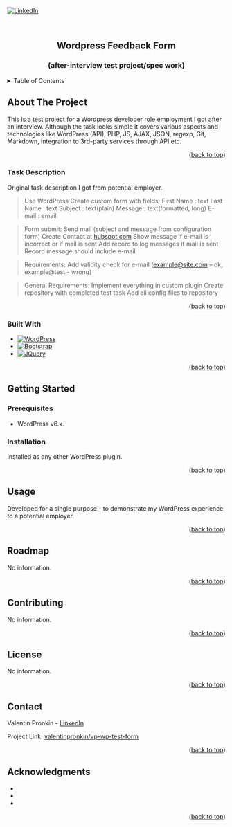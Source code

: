 
<!-- Improved compatibility of back to top link: See: https://github.com/othneildrew/Best-README-Template/pull/73 -->
<a name="readme-top"></a>
<!--
*** Thanks for checking out the Best-README-Template. If you have a suggestion
*** that would make this better, please fork the repo and create a pull request
*** or simply open an issue with the tag "enhancement".
*** Don't forget to give the project a star!
*** Thanks again! Now go create something AMAZING! :D
-->



<!-- PROJECT SHIELDS -->
<!--
*** I'm using markdown "reference style" links for readability.
*** Reference links are enclosed in brackets [ ] instead of parentheses ( ).
*** See the bottom of this document for the declaration of the reference variables
*** for contributors-url, forks-url, etc. This is an optional, concise syntax you may use.
*** https://www.markdownguide.org/basic-syntax/#reference-style-links
-->
[![LinkedIn][linkedin-shield]][linkedin-url]



<!-- PROJECT LOGO -->
<br />
<div align="center">

<h2 align="center">Wordpress Feedback Form</h2>

<h3 align="center">(after-interview test project/spec work)</h3>

</div>



<!-- TABLE OF CONTENTS -->
<details>
  <summary>Table of Contents</summary>
  <ol>
    <li>
      <a href="#about-the-project">About The Project</a>
      <ul>
        <li><a href="#task-description">Task description from HR</a></li>
        <li><a href="#built-with">Built With</a></li>
      </ul>
    </li>
    <li>
      <a href="#getting-started">Getting Started</a>
      <ul>
        <li><a href="#prerequisites">Prerequisites</a></li>
        <li><a href="#installation">Installation</a></li>
      </ul>
    </li>
    <li><a href="#usage">Usage</a></li>
    <li><a href="#roadmap">Roadmap</a></li>
    <li><a href="#contributing">Contributing</a></li>
    <li><a href="#license">License</a></li>
    <li><a href="#contact">Contact</a></li>
    <li><a href="#acknowledgments">Acknowledgments</a></li>
  </ol>
</details>



<!-- ABOUT THE PROJECT -->
## About The Project

This is a test project for a Wordpress developer role employment I got after an interview. Although the task looks simple it covers various aspects and technologies like WordPress (API), PHP, JS, AJAX, JSON, regexp, Git, Markdown, integration to 3rd-party services through API etc.

<p align="right">(<a href="#readme-top">back to top</a>)</p>



### Task Description

Original task description I got from potential employer. 

>Use WordPress 
>Create custom form with fields:
>First Name : text Last 
>Name : text 
>Subject : text(plain) 
>Message : text(formatted, long) 
>E-mail : email 

>Form submit: Send mail (subject and message from configuration form)
>Create Contact at [hubspot.com](https://hubspot.com/)
>Show message if e-mail is incorrect or if mail is sent
>Add record to log messages if mail is sent
>Record message should include e-mail

>Requirements: Add validity check for e-mail ([example@site.com](mailto:example@site.com) – ok, example@test - wrong)

>General Requirements: Implement everything in custom plugin Create repository with completed test task Add all config files to repository

<p align="right">(<a href="#readme-top">back to top</a>)</p>



### Built With

* [![WordPress][WordPress]][Next-url]
* [![Bootstrap][Bootstrap.com]][Bootstrap-url]
* [![JQuery][JQuery.com]][JQuery-url]

<p align="right">(<a href="#readme-top">back to top</a>)</p>



<!-- GETTING STARTED -->
## Getting Started

### Prerequisites

* WordPress v6.x.

### Installation

Installed as any other WordPress plugin.

<p align="right">(<a href="#readme-top">back to top</a>)</p>



<!-- USAGE EXAMPLES -->
## Usage

Developed for a single purpose - to demonstrate my WordPress experience to a potential employer.

<p align="right">(<a href="#readme-top">back to top</a>)</p>



<!-- ROADMAP -->
## Roadmap

No information.

<p align="right">(<a href="#readme-top">back to top</a>)</p>



<!-- CONTRIBUTING -->
## Contributing

No information.

<p align="right">(<a href="#readme-top">back to top</a>)</p>



<!-- LICENSE -->
## License

No information.

<p align="right">(<a href="#readme-top">back to top</a>)</p>



<!-- CONTACT -->
## Contact

Valentin Pronkin - [LinkedIn](https://www.linkedin.com/in/valentinpronkin/)

Project Link: [valentinpronkin/vp-wp-test-form](https://github.com/valentinpronkin/vp-wp-test-form)

<p align="right">(<a href="#readme-top">back to top</a>)</p>



<!-- ACKNOWLEDGMENTS -->
## Acknowledgments

* []()
* []()
* []()

<p align="right">(<a href="#readme-top">back to top</a>)</p>



<!-- MARKDOWN LINKS & IMAGES -->
<!-- https://www.markdownguide.org/basic-syntax/#reference-style-links -->
[contributors-shield]: https://img.shields.io/github/contributors/github_username/repo_name.svg?style=for-the-badge
[contributors-url]: https://github.com/github_username/repo_name/graphs/contributors
[forks-shield]: https://img.shields.io/github/forks/github_username/repo_name.svg?style=for-the-badge
[forks-url]: https://github.com/github_username/repo_name/network/members
[stars-shield]: https://img.shields.io/github/stars/github_username/repo_name.svg?style=for-the-badge
[stars-url]: https://github.com/github_username/repo_name/stargazers
[issues-shield]: https://img.shields.io/github/issues/github_username/repo_name.svg?style=for-the-badge
[issues-url]: https://github.com/github_username/repo_name/issues
[license-shield]: https://img.shields.io/github/license/github_username/repo_name.svg?style=for-the-badge
[license-url]: https://github.com/github_username/repo_name/blob/master/LICENSE.txt
[linkedin-shield]: https://img.shields.io/badge/-LinkedIn-black.svg?style=for-the-badge&logo=linkedin&colorB=555
[linkedin-url]: https://linkedin.com/in/linkedin_username
[product-screenshot]: images/screenshot.png
[WordPress]: https://img.shields.io/badge/WordPress-%23117AC9.svg?style=for-the-badge&logo=WordPress&logoColor=white
[Next.js]: https://img.shields.io/badge/next.js-000000?style=for-the-badge&logo=nextdotjs&logoColor=white
[Next-url]: https://nextjs.org/
[React.js]: https://img.shields.io/badge/React-20232A?style=for-the-badge&logo=react&logoColor=61DAFB
[React-url]: https://reactjs.org/
[Vue.js]: https://img.shields.io/badge/Vue.js-35495E?style=for-the-badge&logo=vuedotjs&logoColor=4FC08D
[Vue-url]: https://vuejs.org/
[Angular.io]: https://img.shields.io/badge/Angular-DD0031?style=for-the-badge&logo=angular&logoColor=white
[Angular-url]: https://angular.io/
[Svelte.dev]: https://img.shields.io/badge/Svelte-4A4A55?style=for-the-badge&logo=svelte&logoColor=FF3E00
[Svelte-url]: https://svelte.dev/
[Laravel.com]: https://img.shields.io/badge/Laravel-FF2D20?style=for-the-badge&logo=laravel&logoColor=white
[Laravel-url]: https://laravel.com
[Bootstrap.com]: https://img.shields.io/badge/Bootstrap-563D7C?style=for-the-badge&logo=bootstrap&logoColor=white
[Bootstrap-url]: https://getbootstrap.com
[JQuery.com]: https://img.shields.io/badge/jQuery-0769AD?style=for-the-badge&logo=jquery&logoColor=white
[JQuery-url]: https://jquery.com 
